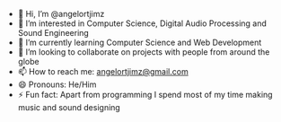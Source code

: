 - 👋 Hi, I’m @angelortjimz
- 👀 I’m interested in Computer Science, Digital Audio Processing and Sound Engineering
- 🌱 I’m currently learning Computer Science and Web Development
- 💞️ I’m looking to collaborate on projects with people from around the globe
- 📫 How to reach me: angelortjimz@gmail.com
- 😄 Pronouns: He/Him
- ⚡ Fun fact: Apart from programming I spend most of my time making music and sound designing

<!---
angelortjimz/angelortjimz is a ✨ special ✨ repository because its `README.md` (this file) appears on your GitHub profile.
You can click the Preview link to take a look at your changes.
--->
